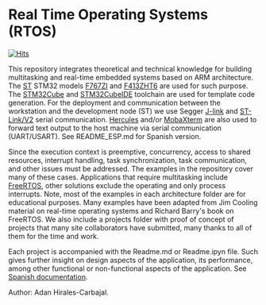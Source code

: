 # Real Time Operating Systems (RTOS)

[![Hits](https://hits.seeyoufarm.com/api/count/incr/badge.svg?url=https%3A%2F%2Fgithub.com%2Fahcrtos%2Fhit-counter&count_bg=%23041CEF&title_bg=%23000003&icon=&icon_color=%23E7E7E7&title=hits&edge_flat=false)](https://hits.seeyoufarm.com)


This repository integrates theoretical and technical knowledge for building multitasking and real-time embedded systems based on ARM architecture. The [ST]( https://www.st.com/content/st_com/en.html) STM32 models [F767ZI](https://www.st.com/en/microcontrollers-microprocessors/stm32f767zi.html) and [F413ZHT6](https://www.st.com/en/microcontrollers-microprocessors/stm32f413zh.html) are used for such purpose. The [STM32Cube](https://www.st.com/content/st_com/en/products/ecosystems/stm32-open-development-environment/stm32cube.html) and [STM32CubeIDE](https://www.st.com/en/development-tools/stm32cubeide.html) toolchain are used for template code generation. For the deployment and communication between the workstation and the development node (ST) we use Segger [J-link](https://www.segger.com/downloads/jlink/) and [ST-Link/V2](https://www.st.com/en/development-tools/stsw-link009.html) serial communication. [Hercules](https://www.hw-group.com/software/hercules-setup-utility) and/or [MobaXterm](https://mobaxterm.mobatek.net/) are also used to forward text output to the host machine via serial communication (UART/USART). See README_ESP.md for Spanish version.

Since the execution context is preemptive, concurrency, access to shared resources, interrupt handling, task synchronization, task communication, and other issues must be addressed. The examples in the repository cover many of these cases. Applications that require multitasking include [FreeRTOS](https://www.freertos.org/), other solutions exclude the operating and only process interrupts. Note, most of the examples in each architecture folder are for educational purposes. Many examples have been adapted from Jim Cooling material on real-time operating systems and Richard Barry's book on FreeRTOS. We also include a projects folder with proof of concept of projects that many site collaborators have submitted, many thanks to all of them for the time and work.

Each project is accompanied with the Readme.md or Readme.ipyn file. Such gives further insight on design aspects of the application, its performance, among other functional or non-functional aspects of the application. See [Spanish documentation](README_ESP.md).

Author: Adan Hirales-Carbajal. 
